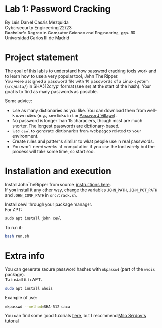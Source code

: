 # Lab 1: Password Cracking
By Luis Daniel Casais Mezquida  
Cybersecurity Engineering 22/23  
Bachelor's Degree in Computer Science and Engineering, grp. 89  
Universidad Carlos III de Madrid

# Project statement
The goal of this lab is to understand how password cracking tools work and to learn how to use a very popular tool, John The Ripper.  
You were assigned a password file with 10 passwords of a Linux system (`src/data/`) in SHA512crypt format (see `$6$` at the start of the hash). Your goal is to find as many passwords as possible.

Some advice:
- Use as many dictionaries as you like. You can download them from well-known sites
(e.g., see links in the [Password Village](https://passwordvillage.org/)).
- No password is longer than 15 characters, though most are much shorter. The longest passwords are dictionary-based.
- Use `cewl` to generate dictionaries from webpages related to your environment.
- Create rules and patterns similar to what people use in real passwords.
- You won’t need weeks of computation if you use the tool wisely but the process will take some time, so start soo.

# Installation and execution
Install JohnTheRipper from source, [instructions here](https://github.com/openwall/john/blob/bleeding-jumbo/doc/INSTALL-UBUNTU).  
If you install it any other way, change the variables `JOHN_PATH`, `JOHN_POT_PATH` and `JOHN_CONF_PATH` in `src/crack.sh`.

Install cewl through your package manager.  
For APT:
```
sudo apt install john cewl
```

To run it:
```bash
bash run.sh
```


# Extra info
You can generate secure password hashes with `mkpasswd` (part of the `whois` package).  
To install it in APT:
```bash
sudo apt install whois
```
Example of use:
```bash
mkpasswd --method=SHA-512 caca
```

You can find some good tutorials [here](https://openwall.info/wiki/john/tutorials), but I recommend [Milo Serdov's tutorial](https://miloserdov.org/?p=4961)
